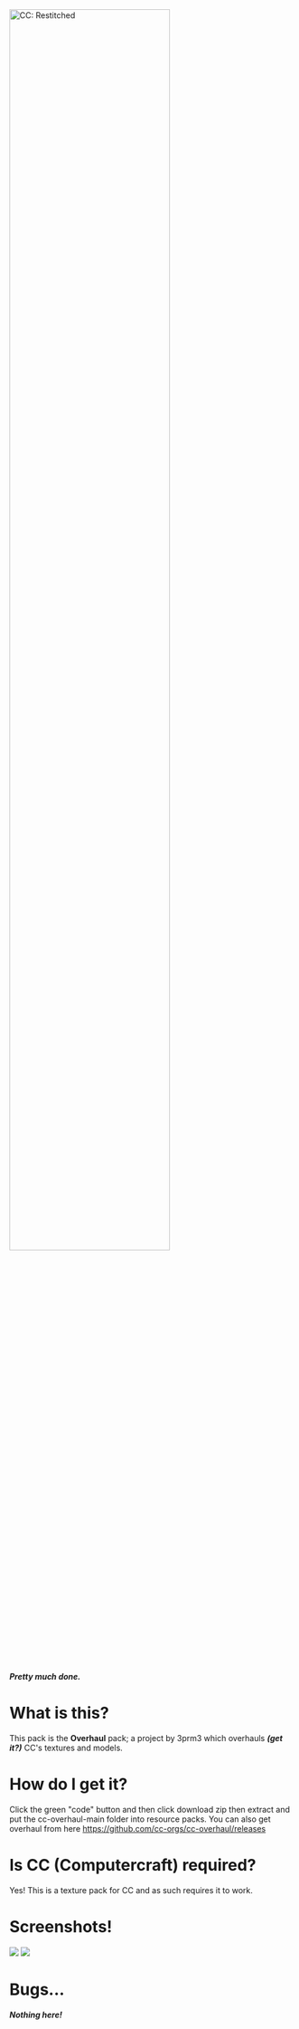 <img src="https://user-images.githubusercontent.com/70713233/153727241-cd185e7b-4c5e-4036-93ca-11d68b4c971d.png" alt="CC: Restitched" width="75%"/>

***Pretty much done.***

# What is this?
This pack is the  **Overhaul** pack; a project by 3prm3 which overhauls ***(get it?)*** CC's textures and models.
# How do I get it?
Click the green "code" button and then click download zip then extract and put the cc-overhaul-main folder into resource packs.
You can also get overhaul from here https://github.com/cc-orgs/cc-overhaul/releases
# Is CC (Computercraft) required?
Yes! This is a texture pack for CC and as such requires it to work.
# Screenshots!
<img src="https://user-images.githubusercontent.com/70713233/153792385-624bf00e-6976-4a17-9a42-5f2ad67c18bf.png"/>
<img src="https://media.discordapp.net/attachments/477911902152949771/940782374923423845/unknown.png?width=346&height=281"/>

# Bugs...
***Nothing here!***



